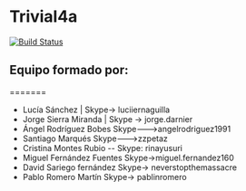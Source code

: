 # Trivial4a

[![Build Status](https://travis-ci.org/Arquisoft/Trivial4a.svg?branch=test)](https://travis-ci.org/Arquisoft/Trivial4a)

## Equipo formado por: 


=======
* Lucía Sánchez | Skype-> luciiernaguilla
* Jorge Sierra Miranda | Skype → jorge.darnier
* Ángel Rodríguez Bobes Skype--->angelrodriguez1991
* Santiago Marqués		Skype--->zzpetaz
* Cristina Montes Rubio -- Skype: rinayusuri
* Miguel Fernández Fuentes  Skype->miguel.fernandez160
* David Sariego fernández Skype-> neverstopthemassacre
* Pablo Romero Martín Skype-> pablinromero
